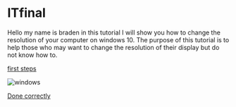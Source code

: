 # ITfinal

Hello my name is braden in this tutorial I will show you how to change the resolution of your computer on windows 10. The purpose of this tutorial is to help those who may want to change the resolution of their display but do not know how to.

[first steps](https://github.com/Braden0103/ITfinal/blob/main/First%20steps.md)


![windows](https://encrypted-tbn0.gstatic.com/images?q=tbn:ANd9GcTJi8GxG0gP9emtldGI-qB2C_yZ_6Aop-MVrQ&usqp=CAU)

[Done correctly](https://github.com/Braden0103/ITfinal/blob/main/doneCorrectly.md)
